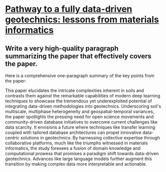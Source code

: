 # [Pathway to a fully data-driven geotechnics: lessons from materials   informatics](https://arxiv.org/abs/2312.00581)

## Write a very high-quality paragraph summarizing the paper that effectively covers the paper.

 Here is a comprehensive one-paragraph summary of the key points from the paper:

This paper elucidates the intricate complexities inherent in soils and contrasts them against the remarkable capabilities of modern deep learning techniques to showcase the tremendous yet underexploited potential of integrating data-driven methodologies into geotechnics. Underscoring soil's multiscale, multiphase heterogeneity and geospatial-temporal variances, the paper spotlights the pressing need for open science movements and community-driven database initiatives to overcome current challenges like data scarcity. It envisions a future where techniques like transfer learning coupled with tailored database architectures can propel innovative data-centric solutions in geotechnics. By harnessing collective expertise through collaborative platforms, much like the triumphs witnessed in materials informatics, the study foresees a fusion of domain knowledge and computational prowess that promises a paradigm shift towards data-driven geotechnics. Advances like large language models further augment this transition by making complex data more interpretable and actionable.  
